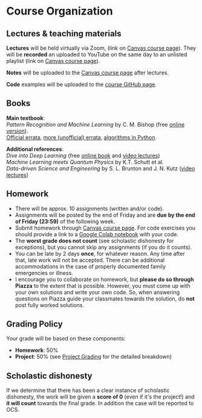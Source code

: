 # Course Organization

## Lectures & teaching materials

**Lectures** will be held virtually via Zoom, (link on [Canvas course page](https://canvas.umn.edu/courses/193402)). They will be **recorded** an uploaded to YouTube on the same day to an unlisted playlist (link on [Canvas course page](https://canvas.umn.edu/courses/193402)).

**Notes** will be uploaded to the [Canvas course page](https://canvas.umn.edu/courses/193402) after lectures.

**Code** examples will be uploaded to the [course GitHub page](https://github.com/smcantab/chen5595-fall2020).

## Books
**Main textbook**:  
_Pattern Recognition and Machine Learning_ by C. M. Bishop (free [online version](https://www.microsoft.com/en-us/research/uploads/prod/2006/01/Bishop-Pattern-Recognition-and-Machine-Learning-2006.pdf)).  
[Official errata](https://www.microsoft.com/en-us/research/wp-content/uploads/2016/05/prml-errata-1st-20110921.pdf), [more (unofficial) errata](https://github.com/yousuketakada/prml_errata/blob/master/prml_errata.pdf), [algorithms in Python](https://github.com/ctgk/PRML).

**Additional references**:  
_Dive into Deep Learning_ (free [online book](https://d2l.ai/) and [video lectures](https://www.youtube.com/playlist?list=PLZSO_6-bSqHQHBCoGaObUljoXAyyqhpFW))  
_Machine Learning meets Quantum Physics_ by K.T. Schutt et al.  
_Data-driven Science and Engineering_ by S. L. Brunton and J. N. Kutz ([video lectures](https://www.youtube.com/watch?v=gXbThCXjZFM&list=PLMrJAkhIeNNRpsRhXTMt8uJdIGz9-X_1-))

## Homework
- There will be approx. 10 assignments (written and/or code).
- Assignments will be posted by the end of Friday and are **due by the end of Friday (23:59)** of the following week.
- Submit homework through [Canvas course page](https://canvas.umn.edu/courses/193402). For code exercises you should provide a link to a [Google Colab notebook][1] with your code.
- The **worst grade does not count** (see scholastic dishonesty for exceptions), but you cannot skip any assignments (if you do it counts).
- You can be late by 2 days **once**, for whatever reason. Any time after that, late work will not be accepted. There can be additional accommodations in the case of properly documented family emergencies or illness.
- I encourage you to collaborate on homework, but **please do so through Piazza** to the extent that is possible. However, you must come up with your own solutions and write your own code. So, when answering questions on Piazza guide your classmates towards the solution, do **not** post fully worked solutions.

## Grading Policy

Your grade will be based on these components:  

- **Homework**: 50%
- **Project**: 50% (see [Project Grading][2] for the detailed breakdown)

[1]: resources.md#ipythonjupyter-notebooks
[2]: project.md#grading


## Scholastic dishonesty
If we determine that there has been a clear instance of scholastic dishonesty, the work will be given a **score of 0** (even if it's the project!) and **it will count** towards the final grade. In addition the case will be reported to OCS.
